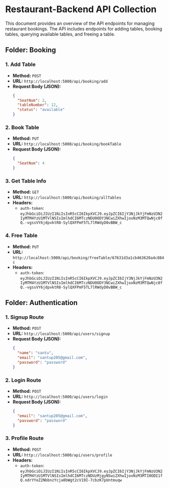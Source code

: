 # Restaurant-Backend API Collection

This document provides an overview of the API endpoints for managing restaurant bookings. The API includes endpoints for adding tables, booking tables, querying available tables, and freeing a table.

## Folder: Booking

### 1. **Add Table**
- **Method:** `POST`
- **URL:** `http://localhost:5000/api/booking/add`
- **Request Body (JSON):**
  ```json
  {
    "SeatNum": 2,
    "tableNumber": 12,
    "status": "available"
  }
### 2. **Book Table**
- **Method:** `PUT`
- **URL:** `http://localhost:5000/api/booking/bookTable`
- **Request Body (JSON):**
  ```json
  {
    "SeatNum": 4
  }
### 3. **Get Table Info**
- **Method:** `GET`
- **URL:** `http://localhost:5000/api/booking/allTables`
- **Headers:**
  - `auth-token`: `eyJhbGciOiJIUzI1NiIsInR5cCI6IkpXVCJ9.eyJpZCI6IjY3NjJkYjFmNzU3N2IyMTM4YzU1MTVlNSIsImlhdCI6MTczNDU0ODY3NCwiZXhwIjoxNzM3MTQwNjc0fQ.-vgssVY6jdpvktR8-SylQXFPmF5TL7lRWdyD0vBBW_c`

### 4. **Free Table**
- **Method:** `PUT`
- **URL:** `http://localhost:5000/api/booking/freeTable/67631d3a1cb463620a4c884c`
- **Headers:**
  - `auth-token`: `eyJhbGciOiJIUzI1NiIsInR5cCI6IkpXVCJ9.eyJpZCI6IjY3NjJkYjFmNzU3N2IyMTM4YzU1MTVlNSIsImlhdCI6MTczNDU0ODY3NCwiZXhwIjoxNzM3MTQwNjc0fQ.-vgssVY6jdpvktR8-SylQXFPmF5TL7lRWdyD0vBBW_c`

## Folder: Authentication

### 1. **Signup Route**
- **Method:** `POST`
- **URL:** `http://localhost:5000/api/users/signup`
- **Request Body (JSON):**
  ```json
  {
    "name": "santu",
    "email": "santup205@gmail.com",
    "password": "password"
  }

### 2. **Login Route**
- **Method:** `POST`
- **URL:** `http://localhost:5000/api/users/login`
- **Request Body (JSON):**
  ```json
  {
    "email": "santup205@gmail.com",
    "password": "password"
  }
### 3. **Profile Route**
- **Method:** `POST`
- **URL:** `http://localhost:5000/api/users/profile`
- **Headers:**
  - `auth-token`: `eyJhbGciOiJIUzI1NiIsInR5cCI6IkpXVCJ9.eyJpZCI6IjY3NjJkYjFmNzU3N2IyMTM4YzU1MTVlNSIsImlhdCI6MTczNDUzMjgyNSwiZXhwIjoxNzM3MTI0ODI1fQ.ndrYYeZ2NbbnzYcja0bWgt2cV19I-7cbzK7pUntmuqw`
